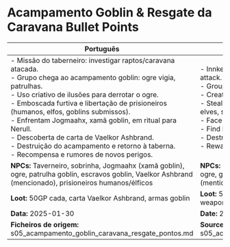 # Acampamento Goblin & Resgate da Caravana  Bullet Points

| Português                                                                                                                                                                                                                                                                                                                                                                                                                                                                             | English                                                                                                                                                                                                                                                                                                                                                                                                                     |
| ------------------------------------------------------------------------------------------------------------------------------------------------------------------------------------------------------------------------------------------------------------------------------------------------------------------------------------------------------------------------------------------------------------------------------------------------------------------------------------- | --------------------------------------------------------------------------------------------------------------------------------------------------------------------------------------------------------------------------------------------------------------------------------------------------------------------------------------------------------------------------------------------------------------------------- |
| - Missão do taberneiro: investigar raptos/caravana atacada.<br>- Grupo chega ao acampamento goblin: ogre vigia, patrulhas.<br>- Uso criativo de ilusões para derrotar o ogre.<br>- Emboscada furtiva e libertação de prisioneiros (humanos, elfos, goblins submissos).<br>- Enfrentam Jogmaahx, xamã goblin, em ritual para Nerull.<br>- Descoberta de carta de Vaelkor Ashbrand.<br>- Destruição do acampamento e retorno à taberna.<br>- Recompensa e rumores de novos perigos.<br> | - Innkeepers quest: investigate kidnappings/caravan attack.<br>- Group finds goblin camp: ogre watchman, patrols.<br>- Creative illusions to defeat ogre.<br>- Stealth ambush and rescue of prisoners (humans, elves, submissive goblins).<br>- Face Jogmaahx, goblin shaman, in ritual to Nerull.<br>- Find letter from Vaelkor Ashbrand.<br>- Destroy camp, return to tavern.<br>- Reward and rumors of new dangers.<br> |
| **NPCs:** Taverneiro, sobrinha, Jogmaahx (xamã goblin), ogre, patrulha goblin, escravos goblin, Vaelkor Ashbrand (mencionado), prisioneiros humanos/élficos                                                                                                                                                                                                                                                                                                                           | **NPCs:** Innkeeper, niece, Jogmaahx (goblin shaman), ogre, goblin patrol, goblin slaves, Vaelkor Ashbrand (mentioned), human/elven prisoners                                                                                                                                                                                                                                                                               |
| **Loot:** 50GP cada, carta Vaelkor Ashbrand, armas goblin                                                                                                                                                                                                                                                                                                                                                                                                                             | **Loot:** 50GP each, Vaelkor Ashbrands letter, goblin weapons                                                                                                                                                                                                                                                                                                                                                              |
| **Data:** 2025-01-30                                                                                                                                                                                                                                                                                                                                                                                                                                                                  | **Date:** 2025-01-30                                                                                                                                                                                                                                                                                                                                                                                                        |
| **Ficheiros de origem:** s05_acampamento_goblin_caravana_resgate_pontos.md                                                                                                                                                                                                                                                                                                                                                                                                            | **Source files:** s05_acampamento_goblin_caravana_resgate_pontos.md                                                                                                                                                                                                                                                                                                                                                         |


















